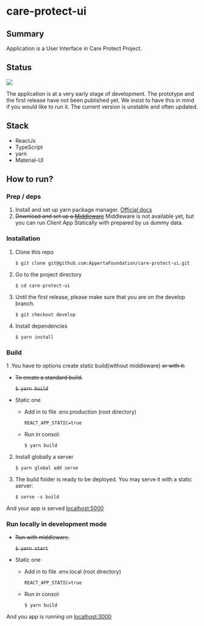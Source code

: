 # care-protect-ui

>

## Summary

Application is a User Interface in Care Protect Project.

## Status

![](https://img.shields.io/badge/Status-unstable-orange)

The application is at a very early stage of development. The prototype and the first release have not been published yet. We insist to have this in mind if you would like to run it. The current version is unstable and often updated.

## Stack

- ReactJs
- TypeScript
- yarn
- Material-UI

## How to run?

### Prep / deps

1. Install and set up yarn package manager. [Official docs](https://classic.yarnpkg.com/en/docs/install/#windows-stable)
2. ~~Download and set up a [Middleware]()~~ Middleware is not available yet, but you can run Client App Statically with prepared by us dummy data.

### Installation

1. Clone this repo

   `$ git clone git@github.com:AppertaFoundation/care-protect-ui.git`

2. Go to the project directory

   `$ cd care-protect-ui`

3. Until the first release, please make sure that you are on the develop branch.

   `$ git checkout develop`

4. Install dependencies

   `$ yarn install`

### Build

1 .You have to options create static build(without middleware) ~~or with it.~~

- ~~To create a standard build.~~

  ~~`$ yarn build`~~

- Static one

  - Add in to file .env.production (root directory)

    `REACT_APP_STATIC=true`

  - Run in consol:

    `$ yarn build`

2. Install globally a server

   `$ yarn global add serve`

3. The build folder is ready to be deployed. You may serve it with a static server:

   `$ serve -s build`

And your app is served [localhost:5000](localhost:5000)

### Run locally in development mode

- ~~Run with middleware.~~

  ~~`$ yarn start`~~

- Static one

  - Add in to file .env.local (root directory)

    `REACT_APP_STATIC=true`

  - Run in consol:

    `$ yarn build`

And you app is running on [localhost:3000](localhost:3000)
